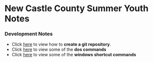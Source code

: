 # New Castle County Summer Youth Notes

### Development Notes
* Click [here](./creating-a-git-repository.md) to view how to **create a git repository**.
* Click [here](./dos-commands.md) to view some of the **dos commands**
* Click [here](./windows-shortcut-commands.md) to view some of the **windows shortcut commands**